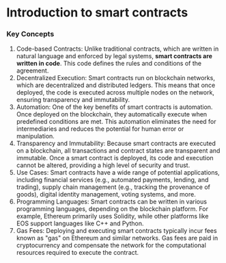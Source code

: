 # Introduction to smart contracts

### Key Concepts

1. Code-based Contracts: Unlike traditional contracts, which are written in natural language and enforced by legal systems, **smart contracts are written in code**. This code defines the rules and conditions of the agreement.
2. Decentralized Execution: Smart contracts run on blockchain networks, which are decentralized and distributed ledgers. This means that once deployed, the code is executed across multiple nodes on the network, ensuring transparency and immutability.
3. Automation: One of the key benefits of smart contracts is automation. Once deployed on the blockchain, they automatically execute when predefined conditions are met. This automation eliminates the need for intermediaries and reduces the potential for human error or manipulation.
4. Transparency and Immutability: Because smart contracts are executed on a blockchain, all transactions and contract states are transparent and immutable. Once a smart contract is deployed, its code and execution cannot be altered, providing a high level of security and trust.
5. Use Cases: Smart contracts have a wide range of potential applications, including financial services (e.g., automated payments, lending, and trading), supply chain management (e.g., tracking the provenance of goods), digital identity management, voting systems, and more.
6. Programming Languages: Smart contracts can be written in various programming languages, depending on the blockchain platform. For example, Ethereum primarily uses Solidity, while other platforms like EOS support languages like C++ and Python.
7. Gas Fees: Deploying and executing smart contracts typically incur fees known as "gas" on Ethereum and similar networks. Gas fees are paid in cryptocurrency and compensate the network for the computational resources required to execute the contract.
